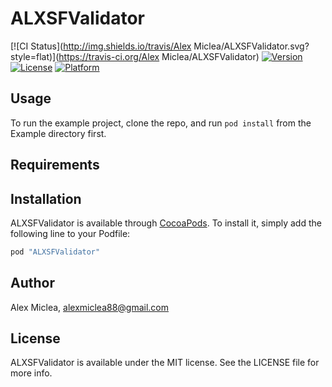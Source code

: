 # ALXSFValidator

[![CI Status](http://img.shields.io/travis/Alex Miclea/ALXSFValidator.svg?style=flat)](https://travis-ci.org/Alex Miclea/ALXSFValidator)
[![Version](https://img.shields.io/cocoapods/v/ALXSFValidator.svg?style=flat)](http://cocoapods.org/pods/ALXSFValidator)
[![License](https://img.shields.io/cocoapods/l/ALXSFValidator.svg?style=flat)](http://cocoapods.org/pods/ALXSFValidator)
[![Platform](https://img.shields.io/cocoapods/p/ALXSFValidator.svg?style=flat)](http://cocoapods.org/pods/ALXSFValidator)

## Usage

To run the example project, clone the repo, and run `pod install` from the Example directory first.

## Requirements

## Installation

ALXSFValidator is available through [CocoaPods](http://cocoapods.org). To install
it, simply add the following line to your Podfile:

```ruby
pod "ALXSFValidator"
```

## Author

Alex Miclea, alexmiclea88@gmail.com

## License

ALXSFValidator is available under the MIT license. See the LICENSE file for more info.
